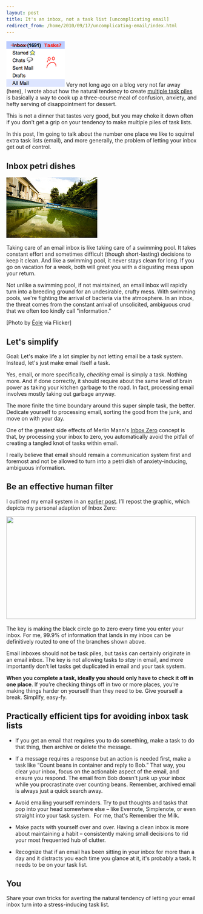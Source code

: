 ```yaml
---
layout: post
title: It's an inbox, not a task list [uncomplicating email]
redirect_from: /home/2010/09/17/uncomplicating-email/index.html
---
```

<p><a href="/img/bulging-inbox-pe.png"><img class="alignleft size-full wp-image-1320" title="bulging-inbox-pe" src="/img/bulging-inbox-pe.png" alt="" width="154" height="123" /></a>
Very not long ago on a blog very not far away (here), I wrote about how the natural tendency to create <a href="http://www.practicallyefficient.com/2010/09/13/make-one-task-pile-to-rule-them-all/">multiple task piles</a> is basically a way to cook up a three-course meal of confusion, anxiety, and hefty serving of disappointment for dessert.</p>
<p>This is not a dinner that tastes very good, but you may choke it down often if you don’t get a grip on your tendency to make multiple piles of task lists.</p>
<p>In this post, I’m going to talk about the number one place we like to squirrel extra task lists (email), and more generally, the problem of letting your inbox get out of control.</p>
<p><!--more--></p>
<h2 id="email:theeverythingchamber">Inbox petri dishes</h2>
<p><a href="/img/dirty-pool-pe.jpg"><img class="alignright size-full wp-image-1323" title="dirty-pool-pe" src="/img/dirty-pool-pe.jpg" alt="" width="240" height="160" /></a></p>
<p>Taking care of an email inbox is like taking care of a swimming pool. It takes constant effort and sometimes difficult (though short-lasting) decisions to keep it clean. And like a swimming pool, it never stays clean for long. If you go on vacation for a week, both will greet you with a disgusting mess upon your return.</p>
<p>Not unlike a swimming pool, if not maintained, an email inbox will rapidly turn into a breeding ground for an undesirable, crufty mess. With swimming pools, we're fighting the arrival of bacteria via the atmosphere. In an inbox, the threat comes from the constant arrival of unsolicited, ambiguous crud that we often too kindly call "information."</p>
<p>[Photo by <a href="http://www.flickr.com/photos/eole/1020541364/">Éole</a> via Flicker]</p>
<h2 id="puttingemailinitsplace">Let's simplify</h2>
<p>Goal: Let's make life a lot simpler by not letting email be a task system. Instead, let's just make email itself a task.</p>
<p>Yes, email, or more specifically, <em>checking</em> email is simply a task. Nothing more. And if done correctly, it should require about the same level of brain power as taking your kitchen garbage to the road. In fact, processing email involves mostly taking out garbage anyway.</p>
<p>The more finite the time boundary around this super simple task, the better. Dedicate yourself to processing email, sorting the good from the junk, and move on with your day.</p>
<p>One of the greatest side effects of Merlin Mann's <a href="http://inboxzero.com/articles/">Inbox Zero</a> concept is that, by processing your inbox to zero, you automatically avoid the pitfall of creating a tangled knot of tasks within email.</p>
<p>I really believe that email should remain a communication system first and foremost and not be allowed to turn into a petri dish of anxiety-inducing, ambiguous information.</p>
<h2>Be an effective human filter</h2>
<p>I outlined my email system in an <a href="http://www.practicallyefficient.com/2010/06/17/how-i-conquered-the-email-newsletter-in-my-gtd-system/">earlier post</a>.  I’ll repost the graphic, which depicts my personal adaption of Inbox Zero:</p>
<p><img class="aligncenter" src="/img/emailsystem.png" alt="" width="500" height="271" /></p>
<p>The key is making the black circle go to zero every time you enter your inbox. For me, 99.9% of information that lands in my inbox can be definitively routed to one of the branches shown above.</p>
<p>Email inboxes should not be task piles, but tasks can certainly originate in an email inbox.  The key is not allowing tasks to <em>stay</em> in email, and more importantly don’t let tasks get duplicated in email and your task system.</p>
<p><strong>When you complete a task, ideally you should only have to check it off in one place</strong>.  If you’re checking things off in two or more places, you’re making things harder on yourself than they need to be. Give yourself a break. Simplify, easy-fy.</p>
<h2 id="practicallyefficienttipsforavoidinginboxtasklists">Practically efficient tips for avoiding inbox task lists</h2>
<ul>
<li>If you get an email that requires you to do something, make a task to do that thing, then archive or delete the message.</li>
</ul>
<ul>
<li>If a message requires a response but an action is needed first, make a task like “Count beans in container and reply to Bob.”  That way, you clear your inbox, focus on the actionable aspect of the email, and ensure you respond. The email from Bob doesn't junk up your inbox while you procrastinate over counting beans. Remember, archived email is always just a quick search away.</li>
</ul>
<ul>
<li>Avoid emailing yourself reminders.  Try to put thoughts and tasks that pop into your head somewhere else – like Evernote, Simplenote, or even straight into your task system.  For me, that's Remember the Milk.</li>
</ul>
<ul>
<li>Make pacts with yourself over and over. Having a clean inbox is more about maintaining a habit – consistently making small decisions to rid your most frequented hub of clutter.</li>
</ul>
<ul>
<li>Recognize that if an email has been sitting in your inbox for more than a day and it distracts you each time you glance at it, it's probably a task. It needs to be on your task list.</li>
</ul>
<h2>You</h2>
<p>Share your own tricks for averting the natural tendency of letting your email inbox turn into a stress-inducing task list.</p>
